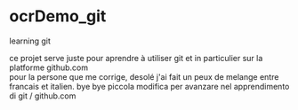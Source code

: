 # ocrDemo_git
learning git

ce projet serve juste pour aprendre  à utiliser git  et in particulier sur la platforme github.com <br/>
pour la persone que me corrige, desolé j'ai fait un peux de melange entre francais et italien.
bye bye
piccola modifica per avanzare nel apprendimento di git / github.com
